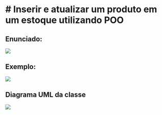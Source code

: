 # # Inserir e atualizar um produto em um estoque utilizando POO


## Enunciado:
<img src="https://user-images.githubusercontent.com/78604613/191969801-14110e48-f2e0-45c5-8022-22b86212e225.png" />


## Exemplo:
<img src="https://user-images.githubusercontent.com/78604613/191970651-438e4ee2-e68d-417f-b8db-2cf3e2e4cd49.png" />


## Diagrama UML da classe
<img src="https://user-images.githubusercontent.com/78604613/191970769-6142c422-2801-4359-817d-03e12095a5f5.png" />
